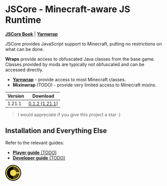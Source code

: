 # JSCore - Minecraft-aware JS Runtime

**[JSCore Book](https://jscore.siri.ws)** | [**Yarnwrap**](https://github.com/FabricCore/yarnwrap)

JSCore provides JavaScript support to Minecraft, putting no restrictions on what can be done.

**Wraps** provide access to obfuscated Java classes from the base game. Classes provided by mods are typically not obfuscated and can be accessed directly.
- [**Yarnwrap**](https://github.com/FabricCore/yarnwrap) - provide access to most Minecraft classes.
- **Mixinwrap** (TODO) - provide very limited access to Minecraft mixins.

|Version|Download|
|---|---|
|1.21.1|[0.1.2 (1.21.1)](https://github.com/FabricCore/JSCore/releases/download/0.1.2/jscore.1.21.1.-0.1.2.jar)

> I would appreciate if you give this project a star :)

## Installation and Everything Else

Refer to the relevant guides:
- [**Player guide** (TODO)]()
- [**Developer guide** (TODO)]()

<img src="./src/main/resources/assets/template/icon.png" width=50px>
